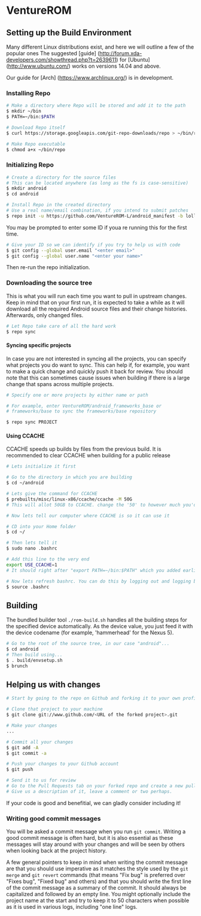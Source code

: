 # VentureROM #

## Setting up the Build Environment ##
Many different Linux distributions exist, and here we will outline a few of the popular ones
The suggested [guide] (http://forum.xda-developers.com/showthread.php?t=2639611) for [Ubuntu] (http://www.ubuntu.com/) works on versions 14.04 and above.

Our guide for [Arch] (https://www.archlinux.org/) is in development.

### Installing Repo ###

```bash
# Make a directory where Repo will be stored and add it to the path
$ mkdir ~/bin
$ PATH=~/bin:$PATH

# Download Repo itself
$ curl https://storage.googleapis.com/git-repo-downloads/repo > ~/bin/repo

# Make Repo executable
$ chmod a+x ~/bin/repo
```

### Initializing Repo ###

```bash
# Create a directory for the source files
# This can be located anywhere (as long as the fs is case-sensitive)
$ mkdir android
$ cd android

# Install Repo in the created directory
# Use a real name/email combination, if you intend to submit patches
$ repo init -u https://github.com/VentureROM-L/android_manifest -b lollipop
```

You may be prompted to enter some ID if youa re running this for the first time.
```bash
# Give your ID so we can identify if you try to help us with code
$ git config --global user.email "<enter email>"
$ git config --global user.name "<enter your name>"
```
Then re-run the repo initialization.

### Downloading the source tree ###

This is what you will run each time you want to pull in upstream changes. Keep in mind that on your
first run, it is expected to take a while as it will download all the required Android source files
and their change histories. Afterwards, only changed files.

```bash
# Let Repo take care of all the hard work
$ repo sync
```

#### Syncing specific projects ####

In case you are not interested in syncing all the projects, you can specify what projects you do
want to sync. This can help if, for example, you want to make a quick change and quickly push it
back for review. You should note that this can sometimes cause issues when building if there is
a large change that spans across multiple projects.

```bash
# Specify one or more projects by either name or path

# For example, enter VentureROM/android_frameworks_base or
# frameworks/base to sync the frameworks/base repository

$ repo sync PROJECT
```

#### Using CCACHE ####
CCACHE speeds up builds by files from the previous build. It is recommended to clear CCACHE when building for a public release
```bash
# Lets initialize it first

# Go to the directory in which you are building
$ cd ~/android

# Lets give the command for CCACHE
$ prebuilts/misc/linux-x86/ccache/ccache -M 50G
# This will allot 50GB to CCACHE. change the '50' to however much you'd want to give. At least 25 is recommended.

# Now lets tell our computer where CCACHE is so it can use it

# CD into your Home folder
$ cd ~/

# Then lets tell it
$ sudo nano .bashrc

# Add this line to the very end
export USE_CCACHE=1
# It should right after "export PATH=~/bin:$PATH" which you added earlier

# Now lets refresh bashrc. You can do this by logging out and logging back in, but who likes to do that?
$ source .bashrc
```

## Building ##

The bundled builder tool `./rom-build.sh` handles all the building steps for the specified device
automatically. As the device value, you just feed it with the device codename (for example,
'hammerhead' for the Nexus 5).

```bash
# Go to the root of the source tree, in our case "android"...
$ cd android
# Then build using...
$ . build/envsetup.sh
$ brunch
```


## Helping us with changes ##

```bash
# Start by going to the repo on Github and forking it to your own profile

# Clone that project to your machine
$ git clone git://www.github.com/<URL of the forked project>.git

# Make your changes
...

# Commit all your changes
$ git add -A
$ git commit -a

# Push your changes to your Github account
$ git push

# Send it to us for review
# Go to the Pull Requests tab on your forked repo and create a new pull request
# Give us a description of it, leave a comment or two perhaps.
```
If your code is good and benefitial, we can gladly consider including it!

### Writing good commit messages ###

You will be asked a commit message when you run `git commit`. Writing a good commit message is
often hard, but it is also essential as these messages will stay around with your changes and
will be seen by others when looking back at the project history.

A few general pointers to keep in mind when writing the commit message are that you should use
imperative as it matches the style used by the `git merge` and `git revert` commands (that means
"Fix bug" is preferred over "Fixes bug", "Fixed bug" and others) and that you should write the
first line of the commit message as a summary of the commit. It should always be capitalized and
followed by an empty line. You might optionally include the project name at the start and try to
keep it to 50 characters when possible as it is used in various logs, including "one line" logs.
